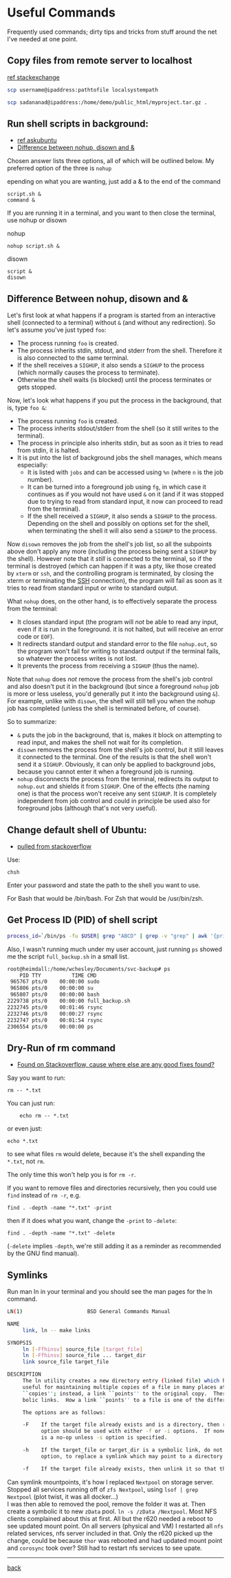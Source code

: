 # Useful Commands

Frequently used commands; dirty tips and tricks from stuff around the net I've needed at one point. 

## Copy files from remote server to localhost
[ref stackexchange](https://unix.stackexchange.com/questions/188285/how-to-copy-a-file-from-a-remote-server-to-a-local-machine)
```bash
scp username@ipaddress:pathtofile localsystempath

scp sadananad@ipaddress:/home/demo/public_html/myproject.tar.gz .
```
## Run shell scripts in background: 
* [ref askubuntu](https://askubuntu.com/questions/88091/how-to-run-a-shell-script-in-background)
* [Difference between nohup, disown and &](https://unix.stackexchange.com/questions/3886/difference-between-nohup-disown-and)

Chosen answer lists three options, all of which will be outlined below. My preferred option of the three is `nohup`

epending on what you are wanting, just add a & to the end of the command

    script.sh &
    command &

If you are running it in a terminal, and you want to then close the terminal, use nohup or disown

nohup

    nohup script.sh &

disown

    script &
    disown

<h2>Difference Between nohup, disown and &</h2>
<p>Let's first look at what happens if a program is started from an interactive shell (connected to a terminal) without <code>&amp;</code> (and without any redirection). So let's assume you've just typed <code>foo</code>:</p>
<ul>
<li>The process running <code>foo</code> is created.</li>
<li>The process inherits stdin, stdout, and stderr from the shell. Therefore it is also connected to the same terminal.</li>
<li>If the shell receives a <code>SIGHUP</code>, it also sends a <code>SIGHUP</code> to the process (which normally causes the process to terminate).</li>
<li>Otherwise the shell waits (is blocked) until the process terminates or gets stopped.</li>
</ul>
<p>Now, let's look what happens if you put the process in the background, that is, type <code>foo &amp;</code>:</p>
<ul>
<li>The process running <code>foo</code> is created.</li>
<li>The process inherits stdout/stderr from the shell (so it still writes to the terminal).</li>
<li>The process in principle also inherits stdin, but as soon as it tries to read from stdin, it is halted.</li>
<li>It is put into the list of background jobs the shell manages, which means especially:
<ul>
<li>It is listed with <code>jobs</code> and can be accessed using <code>%n</code> (where <code>n</code> is the job number).</li>
<li>It can be turned into a foreground job using <code>fg</code>, in which case it continues as if you would not have used <code>&amp;</code> on it (and if it was stopped due to trying to read from standard input, it now can proceed to read from the terminal).</li>
<li>If the shell received a <code>SIGHUP</code>, it also sends a <code>SIGHUP</code> to the process. Depending on the shell and possibly on options set for the shell, when terminating the shell it will also send a <code>SIGHUP</code> to the process.</li>
</ul>
</li>
</ul>
<p>Now <code>disown</code> removes the job from the shell's job list, so all the subpoints above don't apply any more (including the process being sent a <code>SIGHUP</code> by the shell). However note that it <em>still</em> is connected to the terminal, so if the terminal is destroyed (which can happen if it was a pty, like those created by <code>xterm</code> or <code>ssh</code>, and the controlling program is terminated, by closing the xterm or terminating the <a href="http://en.wikipedia.org/wiki/Secure_Shell" rel="noreferrer">SSH</a> connection), the program will fail as soon as it tries to read from standard input or write to standard output.</p>
<p>What <code>nohup</code> does, on the other hand, is to effectively separate the process from the terminal:</p>
<ul>
<li>It closes standard input (the program will <em>not</em> be able to read any input, even if it is run in the foreground.  it is not halted, but will receive an error code or <code>EOF</code>).</li>
<li>It redirects standard output and standard error to the file <code>nohup.out</code>, so the program won't fail for writing to standard output if the terminal fails, so whatever the process writes is not lost.</li>
<li>It prevents the process from receiving a <code>SIGHUP</code> (thus the name).</li>
</ul>
<p>Note that <code>nohup</code> does <em>not</em> remove the process from the shell's job control and also doesn't put it in the background (but since a foreground <code>nohup</code> job is more or less useless, you'd generally put it into the background using <code>&amp;</code>). For example, unlike with <code>disown</code>, the shell will still tell you when the nohup job has completed (unless the shell is terminated before, of course).</p>
<p>So to summarize:</p>
<ul>
<li><code>&amp;</code> puts the job in the background, that is, makes it block on attempting to read input, and makes the shell not wait for its completion.</li>
<li><code>disown</code> removes the process from the shell's job control, but it still leaves it connected to the terminal. One of the results is that the shell won't send it a <code>SIGHUP</code>. Obviously, it can only be applied to background jobs, because you cannot enter it when a foreground job is running.</li>
<li><code>nohup</code> disconnects the process from the terminal, redirects its output to <code>nohup.out</code> and shields it from <code>SIGHUP</code>. One of the effects (the naming one) is that the process won't receive any sent <code>SIGHUP</code>. It is completely independent from job control and could in principle be used also for foreground jobs (although that's not very useful).</li>
</ul>
    

## Change default shell of Ubuntu: 

* [pulled from stackoverflow](https://superuser.com/questions/46748/how-do-i-make-bash-my-default-shell-on-ubuntu)

Use:

    chsh

Enter your password and state the path to the shell you want to use.

For Bash that would be /bin/bash. For Zsh that would be /usr/bin/zsh.


## Get Process ID (PID) of shell script
```bash
process_id=`/bin/ps -fu $USER| grep "ABCD" | grep -v "grep" | awk '{print $2}'`
```
Also, I wasn't running much under my user account, just running `ps` showed me the script `full_backup.sh` in a small list. 
```bash
root@heimdall:/home/wchesley/Documents/svc-backup# ps
    PID TTY          TIME CMD
 965767 pts/0    00:00:00 sudo
 965806 pts/0    00:00:00 su
 965807 pts/0    00:00:00 bash
2229738 pts/0    00:00:00 full_backup.sh
2232745 pts/0    00:01:46 rsync
2232746 pts/0    00:00:27 rsync
2232747 pts/0    00:01:54 rsync
2306554 pts/0    00:00:00 ps
```
## Dry-Run of rm command
- [Found on Stackoverflow, cause where else are any good fixes found?](https://unix.stackexchange.com/questions/7056/how-do-you-do-a-dry-run-of-rm-to-see-what-files-will-be-deleted)

Say you want to run:

    rm -- *.txt

You can just run:

        echo rm -- *.txt

or even just:

    echo *.txt

to see what files `rm` would delete, because it's the shell expanding the `*.txt`, not `rm`.

The only time this won't help you is for `rm -r`.

If you want to remove files and directories recursively, then you could use `find` instead of `rm -r`, e.g.

    find . -depth -name "*.txt" -print

then if it does what you want, change the `-print` to `-delete`:

    find . -depth -name "*.txt" -delete

(`-delete` implies `-depth`, we're still adding it as a reminder as recommended by the GNU find manual).

## Symlinks
Run man ln  in your terminal and you should see the man pages for the ln command.
```bash
LN(1)                     BSD General Commands Manual                    LN(1)

NAME
     link, ln -- make links

SYNOPSIS
     ln [-Ffhinsv] source_file [target_file]
     ln [-Ffhinsv] source_file ... target_dir
     link source_file target_file

DESCRIPTION
     The ln utility creates a new directory entry (linked file) which has the same modes as the original file.  It is
     useful for maintaining multiple copies of a file in many places at once without using up storage for the
     ``copies''; instead, a link ``points'' to the original copy.  There are two types of links; hard links and sym-
     bolic links.  How a link ``points'' to a file is one of the differences between a hard and symbolic link.

     The options are as follows:

     -F    If the target file already exists and is a directory, then remove it so that the link may occur.  The -F
           option should be used with either -f or -i options.  If none is specified, -f is implied.  The -F option
           is a no-op unless -s option is specified.

     -h    If the target_file or target_dir is a symbolic link, do not follow it.  This is most useful with the -f
           option, to replace a symlink which may point to a directory.

     -f    If the target file already exists, then unlink it so that the link may occur.  (The -f option overrides...
```
Can symlink mountpoints, it's how I replaced `Nextpool` on storage server. Stopped all services running off of `zfs Nextpool`, using `lsof | grep Nextpool` (plot twist, it was all docker...)  
I was then able to removed the pool, remove the folder it was at. Then create a symbolic it to new `zData` pool. `ln -s /zData /Nextpool`. Most NFS clients complained about this at first. All but the r620 needed a reboot to see updated mount point. On all servers (physical and VM) I restarted all `nfs` related services, nfs server included in that. Only the r620 picked up the change, could be because `thor` was rebooted and had updated mount point and `corosync` took over? Still had to restart nfs services to see upate. 

---
[back](./README.md)

